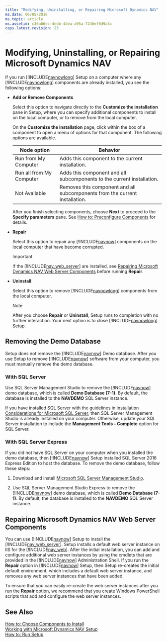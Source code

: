 ```yaml
---
title: "Modifying, Uninstalling, or Repairing Microsoft Dynamics NAV"
ms.date: 06/05/2016
ms.topic: article
ms.assetid: c36a66ec-4edb-4dea-a95a-7246ef0d9a3c
caps.latest.revision: 25
---
```

# Modifying, Uninstalling, or Repairing Microsoft Dynamics NAV
If you run [!INCLUDE[navnowlong](includes/navnowlong_md.md)] Setup on a computer where any [!INCLUDE[navnowlong](includes/navnowlong_md.md)] components are already installed, you see the following options:  
  
-   **Add or Remove Components**  
  
     Select this option to navigate directly to the **Customize the installation** pane in Setup, where you can specify additional components to install on the local computer, or to remove from the local computer.  
  
     On the **Customize the installation** page, click within the box of a component to open a menu of options for that component. The following options are available.  
  
    |Node option|Behavior|  
    |-----------------|--------------|  
    |Run from My Computer|Adds this component to the current installation.|  
    |Run all from My Computer|Adds this component and all subcomponents to the current installation.|  
    |Not Available|Removes this component and all subcomponents from the current installation.|  
  
     After you finish selecting components, choose **Next** to proceed to the **Specify parameters** pane. See [How to: Preconfigure Components](How-to--Preconfigure-Components.md) for details.  
  
-   **Repair**  
  
     Select this option to repair any [!INCLUDE[navnow](includes/navnow_md.md)] components on the local computer that have become corrupted.  
  
    > [!IMPORTANT]  
    >  If the [!INCLUDE[nav_web_server](includes/nav_web_server_md.md)] are installed, see [Repairing Microsoft Dynamics NAV Web Server Components](Modifying--Uninstalling--or-Repairing-Microsoft-Dynamics-NAV.md#RepairWebServer) before running **Repair**.  
  
-   **Uninstall**  
  
     Select this option to remove [!INCLUDE[navnowlong](includes/navnowlong_md.md)] components from the local computer.  
  
    > [!NOTE]  
    >  After you choose **Repair** or **Uninstall**, Setup runs to completion with no further interaction. Your next option is to close [!INCLUDE[navnowlong](includes/navnowlong_md.md)] Setup.  
  
## Removing the Demo Database  
 Setup does not remove the [!INCLUDE[navnow](includes/navnow_md.md)] Demo database. After you use Setup to remove [!INCLUDE[navnow](includes/navnow_md.md)] software from your computer, you must manually remove the demo database.  
  
### With SQL Server  
 Use SQL Server Management Studio to remove the [!INCLUDE[navnow](includes/navnow_md.md)] demo database, which is called **Demo Database \(7-1\)**. By default, the database is installed to the **NAVDEMO** SQL Server instance.  
  
 If you have installed SQL Server with the guidelines in [Installation Considerations for Microsoft SQL Server](Installation-Considerations-for-Microsoft-SQL-Server.md), then SQL Server Management Studio is already installed on your computer. Otherwise, update your SQL Server installation to include the **Management Tools - Complete** option for SQL Server.  
  
### With SQL Server Express  
 If you did not have SQL Server on your computer when you installed the demo database, then [!INCLUDE[navnow](includes/navnow_md.md)] Setup installed SQL Server 2016 Express Edition to host the database. To remove the demo database, follow these steps:  
  
1.  Download and install [Microsoft SQL Server Management Studio](/sql/ssms/download-sql-server-management-studio-ssms).  
  
2.  Use SQL Server Management Studio Express to remove the [!INCLUDE[navnow](includes/navnow_md.md)] demo database, which is called **Demo Database \(7-1\)**. By default, the database is installed to the **NAVDEMO** SQL Server instance.  
  
##  <a name="RepairWebServer"></a> Repairing Microsoft Dynamics NAV Web Server Components  
 You can use [!INCLUDE[navnow](includes/navnow_md.md)] Setup to install the [!INCLUDE[nav_web_server](includes/nav_web_server_md.md)]. Setup installs a default web server instance on IIS for the [!INCLUDE[nav_web](includes/nav_web_md.md)]. After the initial installation, you can add and configure additional web server instances by using the cmdlets that are provided in the [!INCLUDE[navnow](includes/navnow_md.md)] Administration Shell. If you run the **Repair** option in [!INCLUDE[navnow](includes/navnow_md.md)] Setup, then Setup re-creates the initial default environment, which includes a default web server instance, and removes any web server instances that have been added.  
  
 To ensure that you can easily re-create the web server instances after you run the **Repair** option, we recommend that you create Windows PowerShell scripts that add and configure the web server instances.  
  
## See Also  
 [How to: Choose Components to Install](How-to--Choose-Components-to-Install.md)   
 [Working with Microsoft Dynamics NAV Setup](Working-with-Microsoft-Dynamics-NAV-Setup.md)   
 [How to: Run Setup](How-to--Run-Setup.md)
